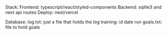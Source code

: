 
Stack:
Frontend: typescript/react/styled-components
Backend: sqlite3 and next api routes
Deploy: next/vercel



Database:
log.txt: just a file that holds the log
training:
    id
    date
    run
goals.txt: file to hold goals